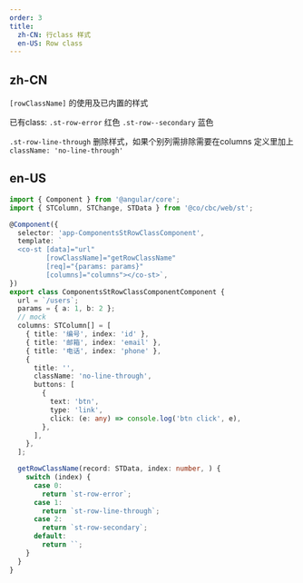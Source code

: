```yaml
---
order: 3
title:
  zh-CN: 行class 样式
  en-US: Row class
---
```


## zh-CN

`[rowClassName]` 的使用及已内置的样式

已有class: 
`.st-row-error`  红色
`.st-row--secondary` 蓝色

`.st-row-line-through` 删除样式，如果个别列需排除需要在columns 定义里加上 `className: 'no-line-through'`

## en-US


```ts
import { Component } from '@angular/core';
import { STColumn, STChange, STData } from '@co/cbc/web/st';

@Component({
  selector: 'app-ComponentsStRowClassComponent',
  template: `
  <co-st [data]="url"
         [rowClassName]="getRowClassName"
         [req]="{params: params}"
         [columns]="columns"></co-st>`,
})
export class ComponentsStRowClassComponentComponent {
  url = `/users`;
  params = { a: 1, b: 2 };
  // mock
  columns: STColumn[] = [
    { title: '编号', index: 'id' },
    { title: '邮箱', index: 'email' },
    { title: '电话', index: 'phone' },
    {
      title: '',
      className: 'no-line-through',
      buttons: [
        {
          text: 'btn',
          type: 'link',
          click: (e: any) => console.log('btn click', e),
        },
      ],
    },
  ];

  getRowClassName(record: STData, index: number, ) {
    switch (index) {
      case 0:
        return `st-row-error`;
      case 1:
        return `st-row-line-through`;
      case 2:
        return `st-row-secondary`;
      default:
        return ``;
    }
  }
}
```
